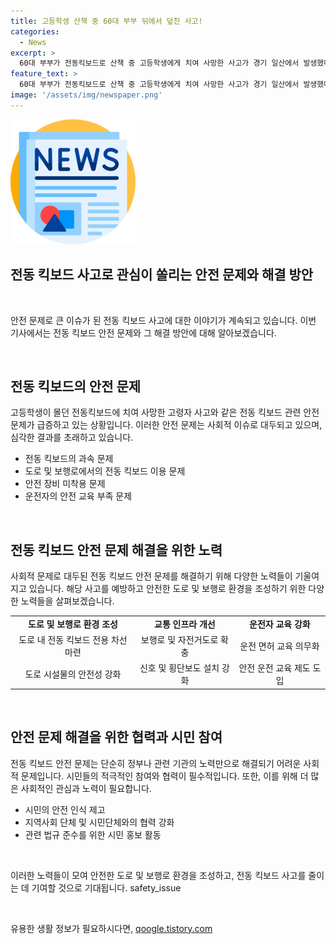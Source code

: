 ```yaml
---
title: 고등학생 산책 중 60대 부부 뒤에서 덮친 사고!
categories:
  - News
excerpt: >
  60대 부부가 전동킥보드로 산책 중 고등학생에게 치여 사망한 사고가 경기 일산에서 발생했다. A양과 불명 10대가 불법으로 운전 중이었으며, 공원에서 전동킥보드를 타는 것은 불법행위였다. 피해자의 아내는 사고로 사망했고, 남편은 부상을 입었다. A양은 안전장구를 착용하지 않고 원동기 면허 없이 전동킥보드를 몰았다. 경찰은 전동킥보드 대여 경위 등을 조사 중이다. (150자)
feature_text: >
  60대 부부가 전동킥보드로 산책 중 고등학생에게 치여 사망한 사고가 경기 일산에서 발생했다. A양과 불명 10대가 불법으로 운전 중이었으며, 공원에서 전동킥보드를 타는 것은 불법행위였다. 피해자의 아내는 사고로 사망했고, 남편은 부상을 입었다. A양은 안전장구를 착용하지 않고 원동기 면허 없이 전동킥보드를 몰았다. 경찰은 전동킥보드 대여 경위 등을 조사 중이다. (150자)
image: '/assets/img/newspaper.png'
---
```


<p><img src="/assets/img/newspaper.png" alt="kimp 속보" /></p>

<h2>전동 킥보드 사고로 관심이 쏠리는 안전 문제와 해결 방안</h2>

<p data-ke-size="size16">&nbsp;</p>

<p>안전 문제로 큰 이슈가 된 전동 킥보드 사고에 대한 이야기가 계속되고 있습니다. 이번 기사에서는 전동 킥보드 안전 문제와 그 해결 방안에 대해 알아보겠습니다.</p>

<p data-ke-size="size16">&nbsp;</p>

<h2>전동 킥보드의 안전 문제</h2>

<p data-ke-size="size16">고등학생이 몰던 전동킥보드에 치여 사망한 고령자 사고와 같은 전동 킥보드 관련 안전 문제가 급증하고 있는 상황입니다. 이러한 안전 문제는 사회적 이슈로 대두되고 있으며, 심각한 결과를 초래하고 있습니다.</p>

<ul>
    <li>전동 킥보드의 과속 문제</li>
    <li>도로 및 보행로에서의 전동 킥보드 이용 문제</li>
    <li>안전 장비 미착용 문제</li>
    <li>운전자의 안전 교육 부족 문제</li>
</ul>

<p data-ke-size="size16">&nbsp;</p>

<h2>전동 킥보드 안전 문제 해결을 위한 노력</h2>

<p data-ke-size="size16">사회적 문제로 대두된 전동 킥보드 안전 문제를 해결하기 위해 다양한 노력들이 기울여지고 있습니다. 해당 사고를 예방하고 안전한 도로 및 보행로 환경을 조성하기 위한 다양한 노력들을 살펴보겠습니다.</p>

<table>
    <tr>
        <td style="text-align: center; height: 17px;"><b>도로 및 보행로 환경 조성</b></td>
        <td style="text-align: center; height: 17px;"><b>교통 인프라 개선</b></td>
        <td style="text-align: center; height: 17px;"><b>운전자 교육 강화</b></td>
    </tr>
    <tr>
        <td style="text-align: center; height: 17px;">도로 내 전동 킥보드 전용 차선 마련</td>
        <td style="text-align: center; height: 17px;">보행로 및 자전거도로 확충</td>
        <td style="text-align: center; height: 17px;">운전 면허 교육 의무화</td>
    </tr>
    <tr>
        <td style="text-align: center; height: 17px;">도로 시설물의 안전성 강화</td>
        <td style="text-align: center; height: 17px;">신호 및 횡단보도 설치 강화</td>
        <td style="text-align: center; height: 17px;">안전 운전 교육 제도 도입</td>
    </tr>
</table>

<p data-ke-size="size16">&nbsp;</p>

<h2>안전 문제 해결을 위한 협력과 시민 참여</h2>

<p data-ke-size="size16">전동 킥보드 안전 문제는 단순히 정부나 관련 기관의 노력만으로 해결되기 어려운 사회적 문제입니다. 시민들의 적극적인 참여와 협력이 필수적입니다. 또한, 이를 위해 더 많은 사회적인 관심과 노력이 필요합니다.</p>

<ul>
    <li>시민의 안전 인식 제고</li>
    <li>지역사회 단체 및 시민단체와의 협력 강화</li>
    <li>관련 법규 준수를 위한 시민 홍보 활동</li>
</ul>

<p data-ke-size="size16">&nbsp;</p>

<p>이러한 노력들이 모여 안전한 도로 및 보행로 환경을 조성하고, 전동 킥보드 사고를 줄이는 데 기여할 것으로 기대됩니다. safety_issue</p>

<p data-ke-size="size16">&nbsp;</p>
유용한 생활 정보가 필요하시다면, <a href="https://qoogle.tistory.com" rel="dofollow">qoogle.tistory.com</a>


